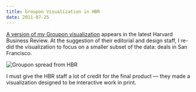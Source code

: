 ```yaml
---
title: Groupon Visualization in HBR
date: 2011-07-25
---
```

[A version of my Groupon visualization](http://hbr.org/2011/07/vision-statement-deconstructing-the-groupon-phenomenon/ar/1) appears in the latest Harvard Business Review. At the suggestion of their editorial and design staff, I re-did the visualization to focus on a smaller subset of the data: deals in San Francisco.

![Groupon spread from HBR](/images/groupon_small.png)

I must give the HBR staff a lot of credit for the final product — they made a visualization designed to be interactive work in print.